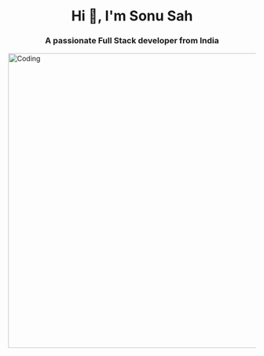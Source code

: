 <h1 align="center">Hi 👋, I'm Sonu Sah</h1>
<h3 align="center">A passionate Full Stack developer from India</h3>
<img alt="Coding" align="left" width="600" src="https://mcdn.wallpapersafari.com/medium/7/7/smkLDo.png">





